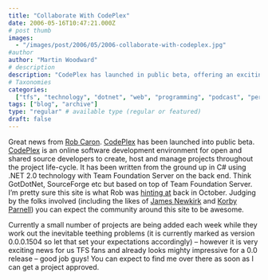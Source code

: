 ```yaml
---
title: "Collaborate With CodePlex"
date: 2006-05-16T10:47:21.000Z
# post thumb
images:
  - "/images/post/2006/05/2006-collaborate-with-codeplex.jpg"
#author
author: "Martin Woodward"
# description
description: "CodePlex has launched in public beta, offering an exciting new platform for open-source developers to collaborate using Team Foundation Server."
# Taxonomies
categories:
  ["tfs", "technology", "dotnet", "web", "programming", "podcast", "personal"]
tags: ["blog", "archive"]
type: "regular" # available type (regular or featured)
draft: false
---
```


Great news from [Rob Caron](http://blogs.msdn.com/robcaron/). [CodePlex](http://www.codeplex.com/) has been launched into public beta. [CodePlex](http://www.codeplex.com/) is an online software development environment for open and shared source developers to create, host and manage projects throughout the project life-cycle. It has been written from the ground up in C# using .NET 2.0 technology with Team Foundation Server on the back end. Think GotDotNet, SourceForge etc but based on top of Team Foundation Server. I’m pretty sure this site is what Rob was [hinting at](http://blogs.msdn.com/robcaron/archive/2005/10/06/477949.aspx) back in October. Judging by the folks involved (including the likes of [James Newkirk](http://blogs.msdn.com/jamesnewkirk/) and [Korby Parnell](http://blogs.msdn.com/korbyp)) you can expect the community around this site to be awesome.

Currently a small number of projects are being added each week while they work out the inevitable teething problems (it is currently marked as version 0.0.0.1504 so let that set your expectations accordingly) – however it is very exciting news for us TFS fans and already looks mighty impressive for a 0.0 release – good job guys! You can expect to find me over there as soon as I can get a project approved.
